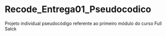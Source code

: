 # Recode_Entrega01_Pseudocodico
Projeto individual pseudocódigo referente ao primeiro módulo do curso Full Satck 
